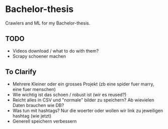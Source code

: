 # Bachelor-thesis
Crawlers and ML for my Bachelor-thesis.

## TODO
- Videos download / what to do with them?
- Scrapy schoener machen

## To Clarify
- Mehrere Kleiner oder ein grosses Projekt (zb eine spider fuer marry, eine fuer menschen)
- Wie wichtig ist das schoen / robust ist (wir es reused?)
- Reicht alles in CSV und "normale" bilder zu speichern? Ab wievielen Daten brauchen wie DB?
- Was tun mit hashtags? Nur die woerter oder wollen wir link zu jeweiligen hashtag (wie jetzt)
- Generell speichern verbessern
